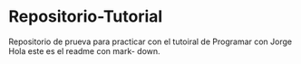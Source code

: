 # Repositorio-Tutorial
Repositorio de prueva para practicar con el tutoiral de Programar con Jorge
Hola este es el readme con mark- down.
